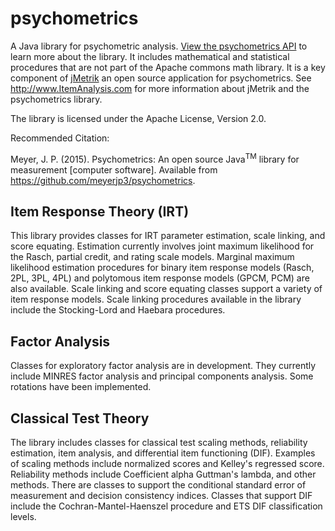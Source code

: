 psychometrics
=============

A Java library for psychometric analysis. [View the psychometrics API](http://www.itemanalysis.com/api/psychometrics)
 to learn more about the library. It includes mathematical and statistical procedures that are not part of the Apache
 commons math library. It is a key component of [jMetrik](http://www.ItemAnalysis.com) an open source application for
 psychometrics. See http://www.ItemAnalysis.com for more information about jMetrik and the psychometrics library. 
 
 The library is licensed under the Apache License, Version 2.0.
 
 Recommended Citation:
 
 Meyer, J. P. (2015). Psychometrics: An open source Java<sup>TM</sup> library for measurement [computer software]. Available from https://github.com/meyerjp3/psychometrics. 



Item Response Theory (IRT)
--------------------------
This library provides classes for IRT parameter estimation, scale linking, and score equating.
Estimation currently involves joint maximum likelihood for the Rasch, partial credit, and
rating scale models. Marginal maximum likelihood estimation procedures for binary item response models (Rasch, 2PL, 3PL, 4PL) and polytomous item response models (GPCM, PCM) are also available. Scale linking and score equating classes support a variety of item response models. Scale linking procedures available in the library include the Stocking-Lord and Haebara procedures.

Factor Analysis
---------------
Classes for exploratory factor analysis are in development. They currently include MINRES
factor analysis and principal components analysis. Some rotations have been implemented.

Classical Test Theory
---------------------
The library includes classes for classical test scaling methods, reliability estimation,
item analysis, and differential item functioning (DIF). Examples of scaling methods include
normalized scores and Kelley's regressed score. Reliability methods include Coefficient alpha
Guttman's lambda, and other methods. There are classes to support the conditional standard
error of measurement and decision consistency indices. Classes that support DIF include the
Cochran-Mantel-Haenszel procedure and ETS DIF classification levels.




